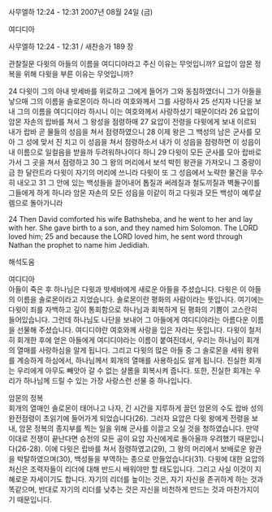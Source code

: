 사무엘하 12:24 - 12:31 
2007년 08월 24일 (금)

여디디아



사무엘하 12:24 - 12:31 / 새찬송가 189 장


관찰질문
다윗의 아들의 이름을 여디디야라고 주신 이유는 무엇입니까?
요압이 암몬 정복을 위해 다윗을 부른 이유는 무엇입니까? 

24 다윗이 그의 아내 밧세바를 위로하고 그에게 들어가 그와 동침하였더니 그가 아들을 낳으매 그의 이름을 솔로몬이라 하니라 여호와께서 그를 사랑하사 25 선지자 나단을 보내 그의 이름을 여디디야라 하시니 이는 여호와께서 사랑하셨기 때문이더라 26 요압이 암몬 자손의 랍바를 쳐서 그 왕성을 점령하매 27 요압이 전령을 다윗에게 보내 이르되 내가 랍바 곧 물들의 성읍을 쳐서 점령하였으니 28 이제 왕은 그 백성의 남은 군사를 모아 그 성에 맞서 진 치고 이 성읍을 쳐서 점령하소서 내가 이 성읍을 점령하면 이 성읍이 내 이름으로 일컬음을 받을까 두려워하나이다 하니 29 다윗이 모든 군사를 모아 랍바로 가서 그 곳을 쳐서 점령하고 30 그 왕의 머리에서 보석 박힌 왕관을 가져오니 그 중량이 금 한 달란트라 다윗이 자기의 머리에 쓰니라 다윗이 또 그 성읍에서 노략한 물건을 무수히 내오고 31 그 안에 있는 백성들을 끌어내어 톱질과 써레질과 철도끼질과 벽돌구이를 그들에게 하게 하니라 암몬 자손의 모든 성읍을 이같이 하고 다윗과 모든 백성이 예루살렘으로 돌아가니라  

24 Then David comforted his wife Bathsheba, and he went to her and lay with her. She gave birth to a son, and they named him Solomon. The LORD loved him; 25 and because the LORD loved him, he sent word through Nathan the prophet to name him Jedidiah.

해석도움





여디디아  
아들이 죽은 후 하나님은 다윗과 밧세바에게 새로운 아들을 주셨습니다. 다윗은 이 아들의 이름을 솔로몬이라고 지었습니다. 솔로몬이란 평화의 사람이라는 뜻입니다. 여기에는 다윗이 죄를 자백하고 깊이 통회함으로 하나님과 회복하게 된 평화의 기쁨이 고스란히 들어있습니다. 그런데 하나님도 나단을 보내어 그 아들에게 여디디야라는 아름다운 이름을 선물해 주셨습니다. 여디디야란 여호와께 사랑을 입은 자라는 뜻입니다. 다윗이 철저히 회개한 후에 얻은 아들에게 여디디야라는 이름이 붙여진데서, 우리는 하나님이 회개의 열매를 사랑하심을 알게 됩니다. 그리고 다윗의 많은 아들 중 그 솔로몬을 세워 왕위를 계승하게 하심에서, 하나님께서 회개의 열매를 사용하심도 알게 됩니다. 진실한 회개는 우리에게 아무도 빼앗아 갈 수 없는 샬롬을 회복시켜 줍니다. 또한, 진실한 회개는 우리가 하나님께 드릴 수 있는 가장 사랑스런 선물 중 하나입니다.    

암몬의 정복  
회개의 열매인 솔로몬이 태어나고 나자, 긴 시간을 지루하게 끌던 암몬의 수도 랍바 성의 완전점령이 초읽기에 들어가게 되었습니다(26). 그러자 요압은 다윗 왕에게 전령을 보내, 암몬 정복의 종지부를 찍는 일을 위해 군사를 이끌고 오실 것을 청하였습니다. 만약 이대로 전쟁이 끝난다면 승전의 모든 공이 요압 자신에게로 돌아올까 우려했기 때문입니다(26-28). 이에 다윗은 랍바를 쳐서 점령하였고(29), 그 왕의 머리에서 보배로운 왕관을 박탈하였으며(30), 백성들을 부역하는 종으로 만들었습니다(31). 다윗에 대한 요압의 처신은 조력자들이 리더에 대해 반드시 배워야만 할 태도입니다. 그리고 사실 이것이 지혜로운 자세이기도 합니다. 자기의 리더를 높이는 것은, 자기 자신을 존귀하게 하는 것과 똑같으며, 반대로 자기의 리더를 낮추는 것은 자신을 비천하게 만드는 것과 마찬가지이기 때문입니다.